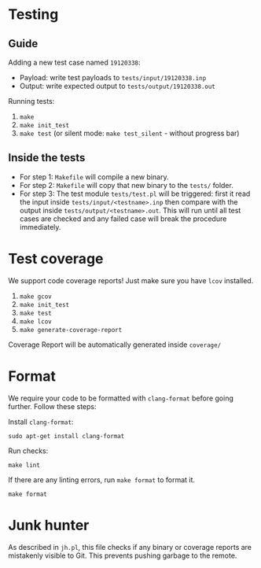 # Testing
## Guide
Adding a new test case named `19120338`:
- Payload: write test payloads to `tests/input/19120338.inp`
- Output: write expected output to `tests/output/19120338.out`

Running tests:
1. `make`
2. `make init_test`
3. `make test` (or silent mode: `make test_silent` - without progress bar)

## Inside the tests
- For step 1: `Makefile` will compile a new binary.
- For step 2: `Makefile` will copy that new binary to the `tests/` folder.
- For step 3: The test module `tests/test.pl` will be triggered: first it read the input inside `tests/input/<testname>.inp` then compare with the output inside `tests/output/<testname>.out`. This will run until all test cases are checked and any failed case will break the procedure immediately.

# Test coverage
We support code coverage reports! Just make sure you have `lcov` installed.
1. `make gcov`
2. `make init_test`
3. `make test`
4. `make lcov`
5. `make generate-coverage-report`

Coverage Report will be automatically generated inside `coverage/`


# Format
We require your code to be formatted with `clang-format` before going further.
Follow these steps:

Install `clang-format`:
```
sudo apt-get install clang-format
```

Run checks:
```
make lint
```

If there are any linting errors, run `make format` to format it.
```
make format
```

# Junk hunter
As described in `jh.pl`, this file checks if any binary or coverage reports are mistakenly visible to Git. This prevents pushing garbage to the remote.
